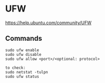 # UFW
https://help.ubuntu.com/community/UFW

## Commands
````
sudo ufw enable
sudo ufw disable
sudo ufw allow <port>/<optional: protocol>

to check:
sudo netstat -tulpn
sudo ufw status
````